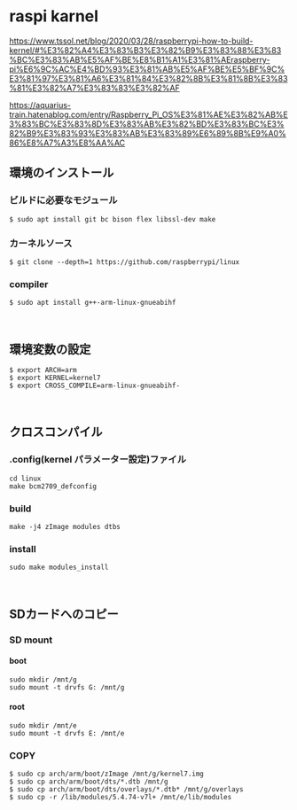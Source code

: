 # raspi karnel

https://www.tssol.net/blog/2020/03/28/raspberrypi-how-to-build-kernel/#%E3%82%A4%E3%83%B3%E3%82%B9%E3%83%88%E3%83%BC%E3%83%AB%E5%AF%BE%E8%B1%A1%E3%81%AEraspberry-pi%E6%9C%AC%E4%BD%93%E3%81%AB%E5%AF%BE%E5%BF%9C%E3%81%97%E3%81%A6%E3%81%84%E3%82%8B%E3%81%8B%E3%83%81%E3%82%A7%E3%83%83%E3%82%AF

https://aquarius-train.hatenablog.com/entry/Raspberry_Pi_OS%E3%81%AE%E3%82%AB%E3%83%BC%E3%83%8D%E3%83%AB%E3%82%BD%E3%83%BC%E3%82%B9%E3%83%93%E3%83%AB%E3%83%89%E6%89%8B%E9%A0%86%E8%A7%A3%E8%AA%AC

## 環境のインストール
### ビルドに必要なモジュール
```shell
$ sudo apt install git bc bison flex libssl-dev make 
```
### カーネルソース
```shell
$ git clone --depth=1 https://github.com/raspberrypi/linux
```
### compiler
```shell
$ sudo apt install g++-arm-linux-gnueabihf
```
<br>

## 環境変数の設定
```shell
$ export ARCH=arm
$ export KERNEL=kernel7
$ export CROSS_COMPILE=arm-linux-gnueabihf-
```
<br>

## クロスコンパイル
### .config(kernel パラメーター設定)ファイル
```shel
cd linux
make bcm2709_defconfig
```

### build
```shell
make -j4 zImage modules dtbs
```

### install
```shell
sudo make modules_install
```
<br>

## SDカードへのコピー
### SD mount
 #### boot
```shell
sudo mkdir /mnt/g
sudo mount -t drvfs G: /mnt/g
```
 #### root
```shell
sudo mkdir /mnt/e
sudo mount -t drvfs E: /mnt/e
```

### COPY
```shell
$ sudo cp arch/arm/boot/zImage /mnt/g/kernel7.img
$ sudo cp arch/arm/boot/dts/*.dtb /mnt/g
$ sudo cp arch/arm/boot/dts/overlays/*.dtb* /mnt/g/overlays
$ sudo cp -r /lib/modules/5.4.74-v7l+ /mnt/e/lib/modules
```